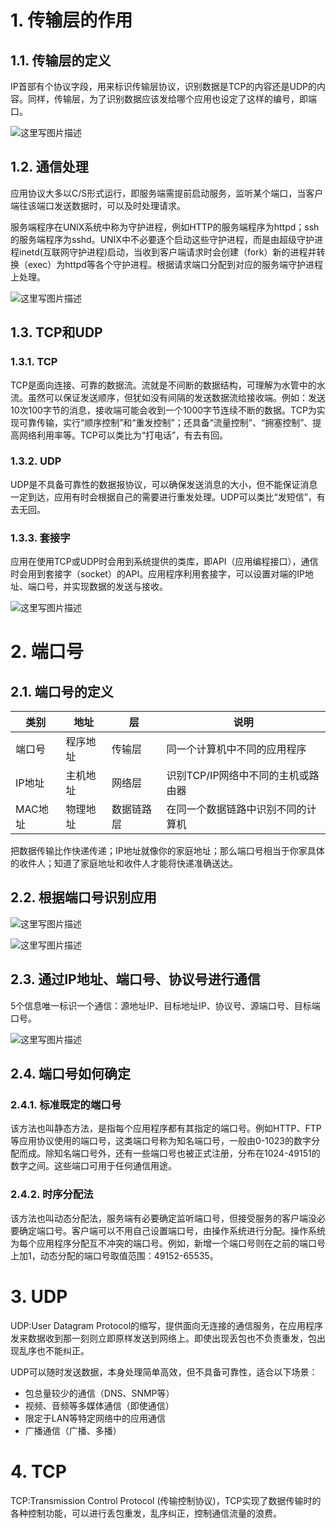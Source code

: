 # 1. 传输层的作用

## 1.1. 传输层的定义

IP首部有个协议字段，用来标识传输层协议，识别数据是TCP的内容还是UDP的内容。同样，传输层，为了识别数据应该发给哪个应用也设定了这样的编号，即端口。

![这里写图片描述](tcpudp1.1.png)

## 1.2. 通信处理

应用协议大多以C/S形式运行，即服务端需提前启动服务，监听某个端口，当客户端往该端口发送数据时，可以及时处理请求。

服务端程序在UNIX系统中称为守护进程，例如HTTP的服务端程序为httpd；ssh的服务端程序为sshd。UNIX中不必要逐个启动这些守护进程，而是由超级守护进程inetd(互联网守护进程)启动，当收到客户端请求时会创建（fork）新的进程并转换（exec）为httpd等各个守护进程。根据请求端口分配到对应的服务端守护进程上处理。

![这里写图片描述](tcpudp1.2.png)

## 1.3. TCP和UDP

### 1.3.1. TCP

TCP是面向连接、可靠的数据流。流就是不间断的数据结构，可理解为水管中的水流。虽然可以保证发送顺序，但犹如没有间隔的发送数据流给接收端。例如：发送10次100字节的消息，接收端可能会收到一个1000字节连续不断的数据。TCP为实现可靠传输，实行“顺序控制”和“重发控制”；还具备“流量控制”、“拥塞控制”、提高网络利用率等。TCP可以类比为“打电话”，有去有回。

### 1.3.2. UDP

UDP是不具备可靠性的数据报协议，可以确保发送消息的大小，但不能保证消息一定到达，应用有时会根据自己的需要进行重发处理。UDP可以类比“发短信”，有去无回。

### 1.3.3. 套接字

应用在使用TCP或UDP时会用到系统提供的类库，即API（应用编程接口），通信时会用到套接字（socket）的API。应用程序利用套接字，可以设置对端的IP地址、端口号，并实现数据的发送与接收。

![这里写图片描述](tcpudp1.3.3.png)

# 2. 端口号

## 2.1. 端口号的定义

| 类别    | 地址     | 层         | 说明                               |
| ------- | -------- | ---------- | ---------------------------------- |
| 端口号  | 程序地址 | 传输层     | 同一个计算机中不同的应用程序       |
| IP地址  | 主机地址 | 网络层     | 识别TCP/IP网络中不同的主机或路由器 |
| MAC地址 | 物理地址 | 数据链路层 | 在同一个数据链路中识别不同的计算机 |

把数据传输比作快递传递；IP地址就像你的家庭地址；那么端口号相当于你家具体的收件人；知道了家庭地址和收件人才能将快递准确送达。

## 2.2. 根据端口号识别应用

![这里写图片描述](tcpudp2.2.png)

![这里写图片描述](tcpudp2.2.1.png)

## 2.3. 通过IP地址、端口号、协议号进行通信

5个信息唯一标识一个通信：源地址IP、目标地址IP、协议号、源端口号、目标端口号。

![这里写图片描述](tcpudp2.3.png)

## 2.4. 端口号如何确定

### 2.4.1. 标准既定的端口号

该方法也叫静态方法，是指每个应用程序都有其指定的端口号。例如HTTP、FTP等应用协议使用的端口号，这类端口号称为知名端口号，一般由0-1023的数字分配而成。除知名端口号外，还有一些端口号也被正式注册，分布在1024-49151的数字之间。这些端口可用于任何通信用途。

### 2.4.2. 时序分配法

该方法也叫动态分配法，服务端有必要确定监听端口号，但接受服务的客户端没必要确定端口号。客户端可以不用自己设置端口号，由操作系统进行分配。操作系统为每个应用程序分配互不冲突的端口号。例如，新增一个端口号则在之前的端口号上加1，动态分配的端口号取值范围：49152-65535。

# 3. UDP

UDP:User Datagram Protocol的缩写，提供面向无连接的通信服务，在应用程序发来数据收到那一刻则立即原样发送到网络上。即使出现丢包也不负责重发，包出现乱序也不能纠正。

UDP可以随时发送数据，本身处理简单高效，但不具备可靠性，适合以下场景：

- 包总量较少的通信（DNS、SNMP等）
- 视频、音频等多媒体通信（即使通信）
- 限定于LAN等特定网络中的应用通信
- 广播通信（广播、多播）

# 4. TCP

TCP:Transmission Control Protocol (传输控制协议)，TCP实现了数据传输时的各种控制功能，可以进行丢包重发，乱序纠正，控制通信流量的浪费。
